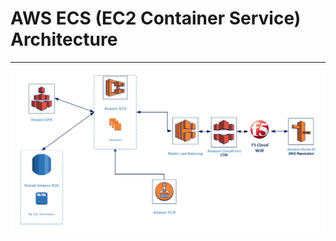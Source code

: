 <link rel='stylesheet' href='https://cdnjs.cloudflare.com/ajax/libs/twitter-bootstrap/3.3.7/css/bootstrap.min.css'><link rel='stylesheet' href='https://cdnjs.cloudflare.com/ajax/libs/font-awesome/4.7.0/css/font-awesome.min.css'><link rel='stylesheet' href='http://bcbs-cloud-docs.s3-website-us-west-2.amazonaws.com/styles/website.css'>

# AWS ECS (EC2 Container Service) Architecture

****

<img src="../pictures/AWS_ec2.JPG"></img>
